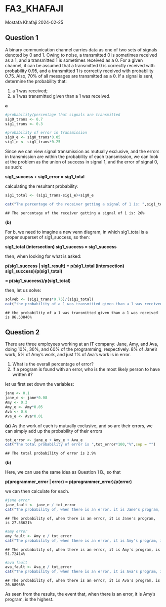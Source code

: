 FA3_KHAFAJI
================
Mostafa Khafaji
2024-02-25

## Question 1

A binary communication channel carries data as one of two sets of
signals denoted by 0 and 1. Owing to noise, a transmitted 0 is sometimes
received as a 1, and a transmitted 1 is sometimes received as a 0. For a
given channel, it can be assumed that a transmitted 0 is correctly
received with probability 0.95, and a transmitted 1 is correctly
received with probability 0.75. Also, 70% of all messages are
transmitted as a 0. If a signal is sent, determine the probability that:

1)  a 1 was received;
2)  a 1 was transmitted given than a 1 was received.

**a**

``` r
#probability/percentage that signals are transmitted
sig0_trans <- 0.7
sig1_trans <- 0.3

#probability of error in transmission
sig0_e <- sig0_trans*0.05
sig1_e <- sig1_trans*0.25
```

Since we can view signal transmission as mutually exclusive, and the
errors in transmission are within the probability of each transmission,
we can look at the problem as the union of success in signal 1, and the
error of signal 0, as such:

**sig1_success + sig0_error = sig1_total**

calculating the resultant probability:

``` r
sig1_total <- (sig1_trans-sig1_e)+sig0_e

cat("The percentage of the receiver getting a signal of 1 is: ",sig1_total*100,"%",sep = "")
```

    ## The percentage of the receiver getting a signal of 1 is: 26%

**(b)**

For b, we need to imagine a new venn diagram, in which sig1_total is a
proper superset of sig1_success, so then:

**sig1_total (intersection) sig1_success = sig1_success**

then, when looking for what is asked:

**p(sig1_success \| sig1_result) = p(sig1_total (intersection)
sig1_success)/p(sig1_total)**

**= p(sig1_success)/p(sig1_total)**

then, let us solve:

``` r
solveb <- (sig1_trans*0.75)/(sig1_total)
cat("the probability of a 1 was transmitted given than a 1 was received is ",solveb*100,"%",sep = "")
```

    ## the probability of a 1 was transmitted given than a 1 was received is 86.53846%

## Question 2

There are three employees working at an IT company: Jane, Amy, and Ava,
doing 10%, 30%, and 60% of the programming, respectively. 8% of Jane’s
work, 5% of Amy’s work, and just 1% of Ava‘s work is in error.

1)  What is the overall percentage of error?
2)  If a program is found with an error, who is the most likely person
    to have written it?

let us first set down the variables:

``` r
jane <- 0.1
jane_e <- jane*0.08
Amy <- 0.3
Amy_e <- Amy*0.05
Ava <- 0.6
Ava_e <- Ava*0.01
```

**(a)** As the work of each is mutually exclusive, and so are their
errors, we can simply add up the probability of their errors

``` r
tot_error <- jane_e + Amy_e + Ava_e
cat("The total probability of error is ",tot_error*100,"%",sep = "")
```

    ## The total probability of error is 2.9%

**(b)**

Here, we can use the same idea as Question 1 B., so that

**p(programmer_error \| error) = p(programmer_error)/p(error)**

we can then calculate for each.

``` r
#jane error
jane_fault <- jane_e / tot_error
cat("The probability of, when there is an error, it is Jane's program, is ",jane_fault*100,"%\n",sep = "")
```

    ## The probability of, when there is an error, it is Jane's program, is 27.58621%

``` r
#amy error
amy_fault <- Amy_e / tot_error
cat("The probability of, when there is an error, it is Amy's program, is ",amy_fault*100,"%\n",sep = "")
```

    ## The probability of, when there is an error, it is Amy's program, is 51.72414%

``` r
#ava fault
ava_fault <- Ava_e / tot_error
cat("The probability of, when there is an error, it is Ava's program, is ",ava_fault*100,"%\n",sep = "")
```

    ## The probability of, when there is an error, it is Ava's program, is 20.68966%

As seen from the results, the event that, when there is an error, it is
Amy’s program, is the highest.
